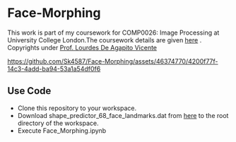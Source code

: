 # Face-Morphing

This work is part of my coursework for COMP0026: Image Processing at University College London.The coursework details are given [here](https://github.com/Sk4587/Face-Morphing/blob/main/Image%20Processing%20COMP0026%20CW1.pdf) . Copyrights under [Prof. Lourdes De Agapito Vicente](https://profiles.ucl.ac.uk/40331-lourdes-de-agapito-vicente)





https://github.com/Sk4587/Face-Morphing/assets/46374770/4200f77f-14c3-4add-ba94-53a1a54df0f6




## Use Code
* Clone this repository to your workspace.
* Download shape_predictor_68_face_landmarks.dat from [here](https://github.com/italojs/facial-landmarks-recognition/blob/master/shape_predictor_68_face_landmarks.dat) to the root directory of the workspace.
* Execute Face_Morphing.ipynb

